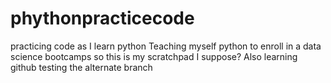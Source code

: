 # phythonpracticecode
practicing code as I learn python
Teaching myself python to enroll in a data science bootcamps so this is my scratchpad I suppose?
Also learning github
testing the alternate branch
